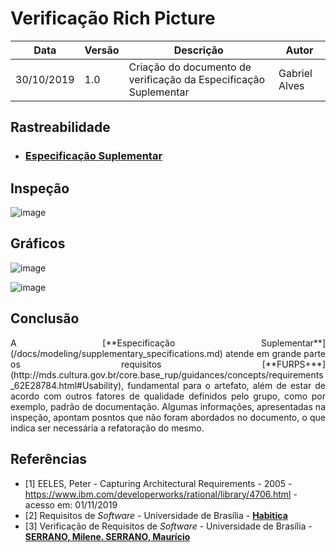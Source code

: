 # Verificação Rich Picture

| Data | Versão | Descrição | Autor |
| --- | --- | --- | --- |
| 30/10/2019 | 1.0 | Criação do documento de verificação da Especificação Suplementar  | Gabriel Alves |

## Rastreabilidade

* [<h3>Especificação Suplementar</h3>](/docs/modeling/supplementary_specifications.md)

## Inspeção

![image](https://user-images.githubusercontent.com/26935152/68078168-82f96f80-fdaf-11e9-9732-d99825ceccd7.png)

## Gráficos

![image](https://user-images.githubusercontent.com/26935152/68091972-1e005100-fe65-11e9-9c42-fbfc0430e5c0.png)

![image](https://user-images.githubusercontent.com/26935152/68092017-83ecd880-fe65-11e9-9a8e-cb7cfa90b8e8.png)

## Conclusão
<p align="justify">
A [**Especificação Suplementar**](/docs/modeling/supplementary_specifications.md) atende em
grande parte os requisitos [**FURPS+**](http://mds.cultura.gov.br/core.base_rup/guidances/concepts/requirements_62E28784.html#Usability), fundamental para o artefato, além de estar de acordo com outros fatores de qualidade definidos pelo grupo, como por exemplo, padrão de documentação. Algumas informações, apresentadas na inspeção, apontam posntos que não foram abordados no documento, o que indica ser necessária a refatoração do mesmo.
</p>

## Referências
* [1] EELES, Peter - Capturing Architectural Requirements - 2005 - https://www.ibm.com/developerworks/rational/library/4706.html - acesso em: 01/11/2019
* [2] Requisitos de *Software* - Universidade de Brasília - [**Habitica**](https://requisitos-habitica.netlify.com)
* [3] Verificação de Requisitos de *Software* - Universidade de Brasília - [**SERRANO, Milene. SERRANO, Maurício**](https://aprender.ead.unb.br/pluginfile.php/740646/mod_resource/content/1/Requisitos%20-%20Aula%20023.pdf)